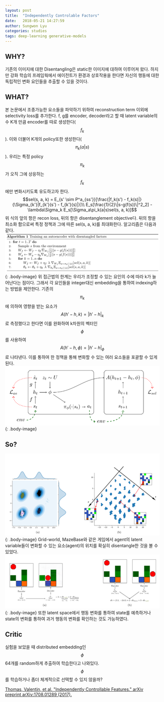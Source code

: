 ```yaml
---
layout: post
title:  "Independently Controlable Factors"
date:   2018-05-21 14:27:59
author: Sungwon Lyu
categories: studies
tags: deep-learning generative-models
---
```

## WHY? 
기존의 이미지에 대한 Disentangling은 static한 이미지에 대하여 이루어져 왔다. 하지만 강화 학습의 프레임웍에서 에이전트가 환경과 상호작용을 한다면 자신의 행동에 대한 독립적인 변화 요인들을 추출할 수 있을 것이다. 

## WHAT?
본 논문에서 조종가능한 요소들을 파악하기 위하여 reconstruction term 이외에 selectivity loss를 추가한다. f, g를 encoder, decoder라고 할 때 latent variable의 수 K개 만큼 encoder를 따로 생성한다($$f_k$$). 이와 더불어 K개의 policy또한 생성한다($$\pi_k(a|s)$$). 우리는 특정 policy $$\pi_k$$가 오직 그에 상응하는 $$f_k$$에만 변화시키도록 유도하고자 한다.
$$sel(s, a, k) = E_{s' \sim P^a_{ss'}}[\frac{|f_k(s') - f_k(s)|}{\Sigma_{k'}|f_{k'}(s') - f_{k'}(s)|}]\\
E_s[\frac{1}{2}\|s-g(f(s))\|^2_2] - \lambda\Sigma_k E_s[\Sigma_a\pi_k(a|s)sel(s, a, k)]$$
위 식의 앞의 항은 recon loss, 뒤의 항은 disentanglement objective다. 뒤의 항을 최소화 함으로써 특정 정책과 그에 따른 sel(s, a, k)를 최대화한다. 알고리즘은 다음과 같다.
![image](/assets/images/icf1.png){: .body-image}
위 접근법의 한계는 우리가 조정할 수 있는 요인의 수에 따라 k가 늘어난다는 점이다. 그래서 각 요인들을 integer대신 embedding을 통하여 indexing하는 방법을 제안한다. 기존의 $$\pi_k$$에 의하여 영향을 받는 요소가 $$A(h' - h, k) = |h' - h|_k$$로 측정했다고 한다면 이를 완화하여 k차원의 벡터인 $$\phi$$를 사용하여 $$A(h' - h, \phi) = |h' - h|_{\phi}$$로 나타낸다. 이를 통하여 한 정책을 통해 변화할 수 있는 여러 요소들을 포괄할 수 있게 된다. 
![image](/assets/images/icf2.png){: .body-image}

## So?
![image](/assets/images/icf3.png){: .body-image}
Grid-world, MazeBase와 같은 게임에서 agent의 latent variable들이 변화할 수 있는 요소(agent)의 위치를 확실히 disentangle한 것을 볼 수 있었다. 
![image](/assets/images/icf4.png){: .body-image}
또한 latent space에서 행동 변화를 통하여 state를 예측하거나 state의 변화를 통하여 과거 행동의 변화를 확인하는 것도 가능하였다. 

## Critic
실험을 보았을 때 distributed embedding인 $$\phi$$ 64개를 random하게 추출하여 학습한다고 나와있다. $$\phi$$를 학습하거나 좀더 체계적으로 선택할 수 있지 않을까?

[Thomas, Valentin, et al. "Independently Controllable Features." arXiv preprint arXiv:1708.01289 (2017).
](https://arxiv.org/abs/1708.01289)
